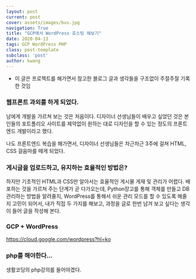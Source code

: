 ```yaml
---
layout: post
current: post
cover: assets/images/bus.jpg
navigation: True
title: "GCP에서 WordPress 호스팅 해보기"
date: 2020-04-13
tags: GCP WordPress PHP
class: post-template
subclass: 'post'
author: kwang
---
```


* 이 글은 프로젝트를 해가면서 참고한 블로그 글과 생각들을 구조없이 주절주절 기록한 것임


### 웹프론트 과외를 하게 되었다.

남에게 개발을 가르쳐 보는 것은 처음이다.
디자이너 선생님들이 배우고 싶었던 것은 본인들의 포트폴리오 사이트를 제약없이 원하는 대로 디자인을 할 수 있는 정도의 프론트엔드 개발이라고 했다.

나도 프론트엔드 복습을 해가면서, 디자이너 선생님들은 차근차근 3주에 걸쳐 HTML, CSS 걸음마를 떼게 되었다.

### 게시글을 업로드하고, 유지하는 효율적인 방법은?

하지만 기초적인 HTML과 CSS만 알아서는 효율적인 게시물 게재 및 관리가 어렵다. 
배포하는 것을 가르쳐 주는 단계가 곧 다가오는데, Python장고를 통해 객체를 만들고 DB 관리하는 방법을 알려줄지, WordPress를 통해서 쉬운 관리 모드를 할 수 있도록 해줄지 고민이 되어서, 내가 직접 두 가지를 해보고, 과정을 글로 한번 남겨 보고 싶다는 생각이 들어 글을 작성해 본다.

### GCP + WordPress
https://cloud.google.com/wordpress?hl=ko


### php를 해야한다...
생활코딩의 php강의를 들어야겠다.
